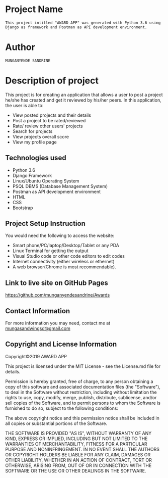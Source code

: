 # Project Name
`
This project intitled "AWARD APP" was generated with Python 3.6 using Django as framework and Postman as API development environment.
`
# Author

`
MUNGANYENDE SANDRINE
`
# Description of project

This project is for creating an application that allows a user to post a project he/she has created and get it reviewed by his/her peers.
In this application, the user is able to:

* View posted projects and their details
* Post a project to be rated/reviewed
* Rate/ review other users' projects
* Search for projects 
* View projects overall score
* View my profile page


## Technologies used

* Python 3.6
* Django Framework
* Linux/Ubuntu Operating System
* PSQL DBMS (Database Management System)
* Postman as API development environment
* HTML
* CSS
* Bootstrap


## Project Setup Instruction

You would need the following to access the website:
*  Smart phone/PC/laptop/Desktop/Tablet or any PDA 
*  Linux Terminal for getting the output 
*  Visual Studio code or other code editors to edit codes
*  Internet connectivity (either wireless or ethernet) 
*  A web browser(Chrome is most recommendable).

## Link to live site on GitHub Pages

https://github.com/munganyendesandrine/Awards


## Contact Information

For more information you may need, contact me at mungasandwingsd@gmail.com

## Copyright and License Information

Copyright©2019 AWARD APP

This project is licensed under the MIT License - see the License.md file for details.

Permission is hereby granted, free of charge, to any person obtaining a copy of this software and associated documentation files (the "Software"), to deal in the Software without restriction, including without limitation the rights to use, copy, modify, merge, publish, distribute, sublicense, and/or sell copies of the Software, and to permit persons to whom the Software is furnished to do so, subject to the following conditions:

The above copyright notice and this permission notice shall be included in all copies or substantial portions of the Software.

THE SOFTWARE IS PROVIDED "AS IS", WITHOUT WARRANTY OF ANY KIND, EXPRESS OR IMPLIED, INCLUDING BUT NOT LIMITED TO THE WARRANTIES OF MERCHANTABILITY, FITNESS FOR A PARTICULAR PURPOSE AND NONINFRINGEMENT. IN NO EVENT SHALL THE AUTHORS OR COPYRIGHT HOLDERS BE LIABLE FOR ANY CLAIM, DAMAGES OR OTHER LIABILITY, WHETHER IN AN ACTION OF CONTRACT, TORT OR OTHERWISE, ARISING FROM, OUT OF OR IN CONNECTION WITH THE SOFTWARE OR THE USE OR OTHER DEALINGS IN THE SOFTWARE.